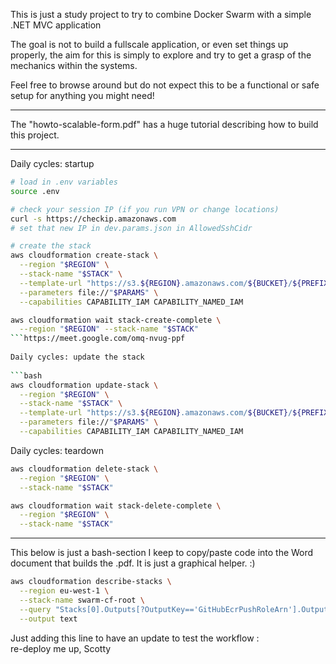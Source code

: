 This is just a study project to try to combine Docker Swarm with a simple .NET MVC application
  
The goal is not to build a fullscale application, or even set things up properly, the aim for this is simply to explore and try to get a grasp of the mechanics within the systems.  

Feel free to browse around but do not expect this to be a functional or safe setup for anything you might need!
  
---
  
The "howto-scalable-form.pdf" has a huge tutorial describing how to build this project.

---
  
Daily cycles: startup
  
```bash
# load in .env variables
source .env

# check your session IP (if you run VPN or change locations)
curl -s https://checkip.amazonaws.com
# set that new IP in dev.params.json in AllowedSshCidr

# create the stack
aws cloudformation create-stack \
  --region "$REGION" \
  --stack-name "$STACK" \
  --template-url "https://s3.${REGION}.amazonaws.com/${BUCKET}/${PREFIX}root.yaml" \
  --parameters file://"$PARAMS" \
  --capabilities CAPABILITY_IAM CAPABILITY_NAMED_IAM

aws cloudformation wait stack-create-complete \
  --region "$REGION" --stack-name "$STACK"
```https://meet.google.com/omq-nvug-ppf
  
Daily cycles: update the stack
  
```bash
aws cloudformation update-stack \
  --region "$REGION" \
  --stack-name "$STACK" \
  --template-url "https://s3.${REGION}.amazonaws.com/${BUCKET}/${PREFIX}root.yaml" \
  --parameters file://"$PARAMS" \
  --capabilities CAPABILITY_IAM CAPABILITY_NAMED_IAM
```
  
  
Daily cycles: teardown
  
```bash
aws cloudformation delete-stack \
  --region "$REGION" \
  --stack-name "$STACK"

aws cloudformation wait stack-delete-complete \
  --region "$REGION" \
  --stack-name "$STACK"
```
  
---
  
This below is just a bash-section I keep to copy/paste code into the Word document that builds the .pdf. It is just a graphical helper. :)

```bash
aws cloudformation describe-stacks \
  --region eu-west-1 \
  --stack-name swarm-cf-root \
  --query "Stacks[0].Outputs[?OutputKey=='GitHubEcrPushRoleArn'].OutputValue" \
  --output text
```
  
Just adding this line to have an update to test the workflow :  
re-deploy me up, Scotty  
  